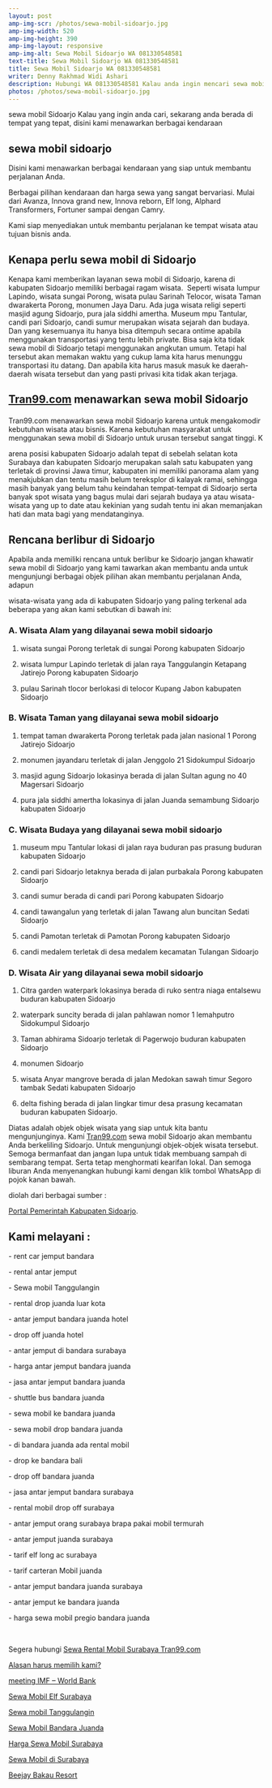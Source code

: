 ```yaml
---
layout: post
amp-img-scr: /photos/sewa-mobil-sidoarjo.jpg
amp-img-width: 520
amp-img-height: 390
amp-img-layout: responsive
amp-img-alt: Sewa Mobil Sidoarjo WA 081330548581
text-title: Sewa Mobil Sidoarjo WA 081330548581
title: Sewa Mobil Sidoarjo WA 081330548581
writer: Denny Rakhmad Widi Ashari
description: Hubungi WA 081330548581 Kalau anda ingin mencari sewa mobil Sidoarjo, sekarang anda berada di tempat yang tepat disini kami menawarkan berbagai kendaraan yang siap untuk membantu perjalanan Anda berbagai pilihan kendaraan dan harga sewa yang sangat bervariasi mulai dari Avanza, Innova grand new, reborn, Elf dan lainnya
photos: /photos/sewa-mobil-sidoarjo.jpg
---
```

sewa mobil Sidoarjo Kalau yang ingin anda cari, sekarang anda berada di tempat yang tepat, disini kami menawarkan berbagai kendaraan

<h2 class="post">sewa mobil sidoarjo</h2>
<amp-img class="post" src="/photos/sewa-mobil-sidoarjo-2.jpg" width="520" height="390" layout="responsive" alt="Sewa mobil sidoarjo"></amp-img>


<p class="post">Disini kami menawarkan berbagai kendaraan yang siap untuk membantu perjalanan Anda. </p>
<p class="post">Berbagai pilihan kendaraan dan harga sewa yang sangat bervariasi. Mulai dari Avanza, Innova grand new, Innova reborn, Elf long, Alphard Transformers, Fortuner sampai dengan Camry. </p><p class="post">Kami siap menyediakan untuk membantu perjalanan ke tempat wisata atau tujuan bisnis anda.</p>
<h2 class="post">Kenapa perlu sewa mobil di Sidoarjo</h2>
<p class="post">Kenapa kami memberikan layanan sewa mobil di Sidoarjo, karena di kabupaten Sidoarjo memiliki berbagai ragam wisata.  Seperti wisata lumpur Lapindo, wisata sungai Porong, wisata pulau Sarinah Telocor, wisata Taman dwarakerta Porong, monumen Jaya Daru. Ada juga wisata religi seperti masjid agung Sidoarjo, pura jala siddhi amertha. Museum mpu Tantular, candi pari Sidoarjo, candi sumur merupakan wisata sejarah dan budaya.  Dan yang kesemuanya itu hanya bisa ditempuh secara ontime apabila menggunakan transportasi yang tentu lebih private. Bisa saja kita tidak sewa mobil di Sidoarjo tetapi menggunakan angkutan umum. Tetapi hal tersebut akan memakan waktu yang cukup lama kita harus menunggu transportasi itu datang. Dan apabila kita harus masuk masuk ke daerah-daerah wisata tersebut dan yang pasti privasi kita tidak akan terjaga.</p>
<h2 class="post"><p class="post"><a href="https://tran99.com">Tran99.com</a> menawarkan sewa mobil Sidoarjo</p></h2>
<p class="post">Tran99.com menawarkan sewa mobil Sidoarjo karena untuk mengakomodir kebutuhan wisata atau bisnis. Karena kebutuhan masyarakat untuk menggunakan sewa mobil di Sidoarjo untuk urusan tersebut sangat tinggi. K</p><p class="post">arena posisi kabupaten Sidoarjo adalah tepat di sebelah selatan kota Surabaya dan kabupaten Sidoarjo merupakan salah satu kabupaten yang terletak di provinsi Jawa timur, kabupaten ini memiliki panorama alam yang menakjubkan dan tentu masih belum tereksplor di kalayak ramai, sehingga masih banyak yang belum tahu keindahan tempat-tempat di Sidoarjo serta banyak spot wisata yang bagus mulai dari sejarah budaya ya atau wisata-wisata yang up to date atau kekinian yang sudah tentu ini akan memanjakan hati dan mata bagi yang mendatanginya.</p>
<h2 class="post">Rencana berlibur di Sidoarjo</h2>
<p class="post">Apabila anda memiliki rencana untuk berlibur ke Sidoarjo jangan khawatir sewa mobil di Sidoarjo yang kami tawarkan akan membantu anda untuk mengunjungi berbagai objek pilihan akan membantu perjalanan Anda, adapun </p><p class="post">wisata-wisata yang ada di kabupaten Sidoarjo yang paling terkenal ada beberapa yang akan kami sebutkan di bawah ini:</p>
<h3>A. Wisata Alam yang dilayanai sewa mobil sidoarjo</h3>
<ol>
    <li><p class="post">wisata sungai Porong terletak di sungai Porong kabupaten Sidoarjo</p></li>
    <li><p class="post">wisata lumpur Lapindo terletak di jalan raya Tanggulangin Ketapang Jatirejo Porong kabupaten Sidoarjo</p></li>
    <li><p class="post">pulau Sarinah tlocor berlokasi di telocor Kupang Jabon kabupaten Sidoarjo</p></li>
</ol>
<h3>B. Wisata Taman yang dilayanai sewa mobil sidoarjo</h3>
<ol>
    <li><p class="post">tempat taman dwarakerta Porong terletak pada jalan nasional 1 Porong Jatirejo Sidoarjo</p></li>
    <li><p class="post">monumen jayandaru terletak di jalan Jenggolo 21 Sidokumpul Sidoarjo</p></li>
    <li><p class="post">masjid agung Sidoarjo lokasinya berada di jalan Sultan agung no 40 Magersari Sidoarjo</p></li>
    <li><p class="post">pura jala siddhi amertha lokasinya di jalan Juanda semambung Sidoarjo kabupaten Sidoarjo</p></li>
</ol>
<h3>C. Wisata Budaya yang dilayanai sewa mobil sidoarjo</h3>
<ol>
    <li><p class="post">museum mpu Tantular lokasi di jalan raya buduran pas prasung buduran kabupaten Sidoarjo</p></li>
    <li><p class="post">candi pari Sidoarjo letaknya berada di jalan purbakala Porong kabupaten Sidoarjo</p></li>
    <li><p class="post">candi sumur berada di candi pari Porong kabupaten Sidoarjo</p></li>
    <li><p class="post">candi tawangalun yang terletak di jalan Tawang alun buncitan Sedati Sidoarjo</p></li>
    <li><p class="post">candi Pamotan terletak di Pamotan Porong kabupaten Sidoarjo</p></li>
    <li><p class="post">candi medalem terletak di desa medalem kecamatan Tulangan Sidoarjo</p></li>
</ol>
<h3>D. Wisata Air yang dilayanai sewa mobil sidoarjo</h3>
<ol>
    <li><p class="post">Citra garden waterpark lokasinya berada di ruko sentra niaga entalsewu buduran kabupaten Sidoarjo</p></li>
    <li><p class="post">waterpark suncity berada di jalan pahlawan nomor 1 lemahputro Sidokumpul Sidoarjo</p></li>
    <li><p class="post">Taman abhirama Sidoarjo terletak di Pagerwojo buduran kabupaten Sidoarjo</p></li>
    <li><p class="post">monumen Sidoarjo </p></li>
    <li><p class="post">wisata Anyar mangrove berada di jalan Medokan sawah timur Segoro tambak Sedati kabupaten Sidoarjo</p></li>
    <li><p class="post">delta fishing berada di jalan lingkar timur desa prasung kecamatan buduran kabupaten Sidoarjo.</p></li>
</ol>
<p class="post">Diatas adalah objek objek wisata yang siap untuk kita bantu mengunjunginya. Kami <a href="https://tran99.com">Tran99.com</a> sewa mobil Sidoarjo akan membantu Anda berkeliling Sidoarjo. Untuk mengunjungi objek-objek wisata tersebut. Semoga bermanfaat dan jangan lupa untuk tidak membuang sampah di sembarang tempat. Serta tetap menghormati kearifan lokal. Dan semoga liburan Anda menyenangkan hubungi kami dengan klik tombol WhatsApp di pojok kanan bawah.</p>
<p class="post">diolah dari berbagai sumber :</p>
<p class="post"><a href="http://portal.sidoarjokab.go.id" target="_blank" rel="noopener">Portal Pemerintah Kabupaten Sidoarjo</a>.</p>

<h2 class="post">Kami melayani :</h2>
<p class="post">- rent car jemput bandara</p>
<p class="post">- rental antar jemput</p>
<p class="post">- Sewa mobil Tanggulangin</p>
<p class="post">- rental drop juanda luar kota</p>
<p class="post">- antar jemput bandara juanda hotel</p>
<p class="post">- drop off juanda hotel</p>
<p class="post">- antar jemput di bandara surabaya </p>
<p class="post">- harga antar jemput bandara juanda</p>
<p class="post">- jasa antar jemput bandara juanda</p>
<p class="post">- shuttle bus bandara juanda</p>
<p class="post">- sewa mobil ke bandara juanda</p>
<p class="post">- sewa mobil drop bandara juanda</p>
<p class="post">- di bandara juanda ada rental mobil</p>
<p class="post">- drop ke bandara bali</p>
<p class="post">- drop off bandara juanda</p>
<p class="post">- jasa antar jemput bandara surabaya</p>
<p class="post">- rental mobil drop off surabaya</p>
<p class="post">- antar jemput orang surabaya brapa pakai mobil termurah</p>
<p class="post">- antar jemput juanda surabaya</p>
<p class="post">- tarif elf long ac surabaya</p>
<p class="post">- tarif carteran Mobil juanda</p>
<p class="post">- antar jemput bandara juanda surabaya</p>
<p class="post">- antar jemput ke bandara juanda</p>
<p class="post">- harga sewa mobil pregio bandara juanda</p>
<p class="post"><br></p>
<p class="post">Segera hubungi <a href="https://tran99.com/">Sewa Rental Mobil Surabaya Tran99.com</a></p>
<p class="post"><a href="https://tran99.com/2018/11/05/keunggulan-rental-mobil-surabaya/">Alasan harus memilih kami?</a></p>
<p class="post"><a href="https://tran99.com/2018/10/05/rental-annual-meeting-imf-world-bank-di-bali/">meeting IMF – World Bank</a></p>
<p class="post"><a href="https://tran99.com/2018/09/28/sewa-mobil-elf-surabaya/">Sewa Mobil Elf Surabaya</a></p>
<p class="post"><a href="https://tran99.com/2018/08/16/sewa-mobil-tanggulangin/">Sewa mobil Tanggulangin</a></p>
<p class="post"><a href="https://tran99.com/2018/07/23/sewa-mobil-bandara-juanda/">Sewa Mobil Bandara Juanda</a></p>
<p class="post"><a href="https://tran99.com/2018/06/21/harga-sewa-mobil-surabaya/">Harga Sewa Mobil Surabaya</a></p>
<p class="post"><a href="https://tran99.com/2018/05/27/sewa-mobil-di-surabaya/">Sewa Mobil di Surabaya</a></p>
<p class="post"><a href="https://tran99.com/2018/04/12/beejay-bakau-resort/">Beejay Bakau Resort</a></p>
<p class="post"><br></p>